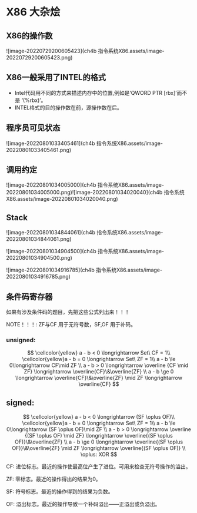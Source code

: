 # X86 大杂烩

## X86的操作数

![image-20220729200605423](ch4b 指令系统X86.assets/image-20220729200605423.png)

## X86一般采用了INTEL的格式

- Intel代码用不同的方式来描述内存中的位置,例如是‘QWORD PTR [rbx]’而不是 ‘(%rbx)’。
- INTEL格式的目的操作数在前，源操作数在后。

## 程序员可见状态

![image-20220801033405461](ch4b 指令系统X86.assets/image-20220801033405461.png)

## 调用约定

![image-20220801034005000](ch4b 指令系统X86.assets/image-20220801034005000.png)![image-20220801034020040](ch4b 指令系统X86.assets/image-20220801034020040.png)

## Stack

![image-20220801034844061](ch4b 指令系统X86.assets/image-20220801034844061.png)

![image-20220801034904500](ch4b 指令系统X86.assets/image-20220801034904500.png)

![image-20220801034916785](ch4b 指令系统X86.assets/image-20220801034916785.png)

## 条件码寄存器

如果有涉及条件码的题目，先把这些公式列出来！！！

NOTE！！！: ZF与CF 用于无符号数，SF,OF 用于补码。

### unsigned:

$$
\cellcolor{yellow} a - b < 0 \longrightarrow Set\ CF = 1\\
\cellcolor{yellow}a - b = 0 \longrightarrow Set\ ZF = 1\\
a - b \le 0\longrightarrow CF\mid ZF
\\
 a - b > 0 \longrightarrow \overline {CF \mid ZF} 
							\longrightarrow \overline{CF}\&\overline{ZF}
							\\
a - b \ge 0 \longrightarrow \overline{CF}\&\overline{ZF} \mid ZF
\longrightarrow \overline{CF}
$$

## signed:
$$
\cellcolor{yellow} a - b < 0 \longrightarrow (SF \oplus OF)\\
\cellcolor{yellow}a - b = 0 \longrightarrow Set\ ZF = 1\\
a - b \le 0\longrightarrow (SF \oplus OF)\mid ZF
\\
 a - b > 0 \longrightarrow \overline {(SF \oplus OF) \mid ZF} 
							\longrightarrow \overline{(SF \oplus OF)}\&\overline{ZF}
							\\
a - b \ge 0 \longrightarrow \overline{(SF \oplus OF)}\&\overline{ZF} \mid ZF
\longrightarrow \overline{(SF \oplus OF)}
\\
\oplus: XOR
$$

CF: 进位标志。最近的操作使最高位产生了进位。可用来检查无符号操作的溢出。 

ZF: 零标志。最近的操作得出的结果为0。 

SF: 符号标志。最近的操作得到的结果为负数。 

OF: 溢出标志。最近的操作导致一个补码溢出——正溢出或负溢出。
